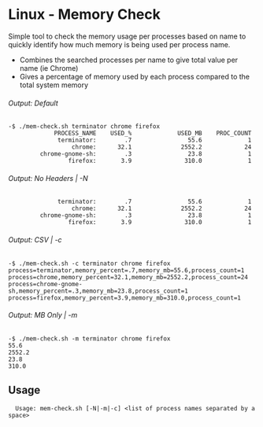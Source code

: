 # Linux - Memory Check
Simple tool to check the memory usage per processes based on name to quickly identify how much memory is being used per process name. 
 - Combines the searched processes per name to give total value per name (ie Chrome)
 - Gives a percentage of memory used by each process compared to the total system memory

###### Output: Default
```
-$ ./mem-check.sh terminator chrome firefox
             PROCESS_NAME    USED_%             USED_MB    PROC_COUNT
              terminator:        .7                55.6             1
                  chrome:      32.1              2552.2            24
         chrome-gnome-sh:        .3                23.8             1
                 firefox:       3.9               310.0             1
```
###### Output: No Headers | -N
```
              terminator:        .7                55.6             1
                  chrome:      32.1              2552.2            24
         chrome-gnome-sh:        .3                23.8             1
                 firefox:       3.9               310.0             1

```
###### Output: CSV | -c
```
-$ ./mem-check.sh -c terminator chrome firefox
process=terminator,memory_percent=.7,memory_mb=55.6,process_count=1
process=chrome,memory_percent=32.1,memory_mb=2552.2,process_count=24
process=chrome-gnome-sh,memory_percent=.3,memory_mb=23.8,process_count=1
process=firefox,memory_percent=3.9,memory_mb=310.0,process_count=1
```
###### Output: MB Only | -m
```
-$ ./mem-check.sh -m terminator chrome firefox
55.6
2552.2
23.8
310.0

```

## Usage
```
  Usage: mem-check.sh [-N|-m|-c] <list of process names separated by a space>
```
